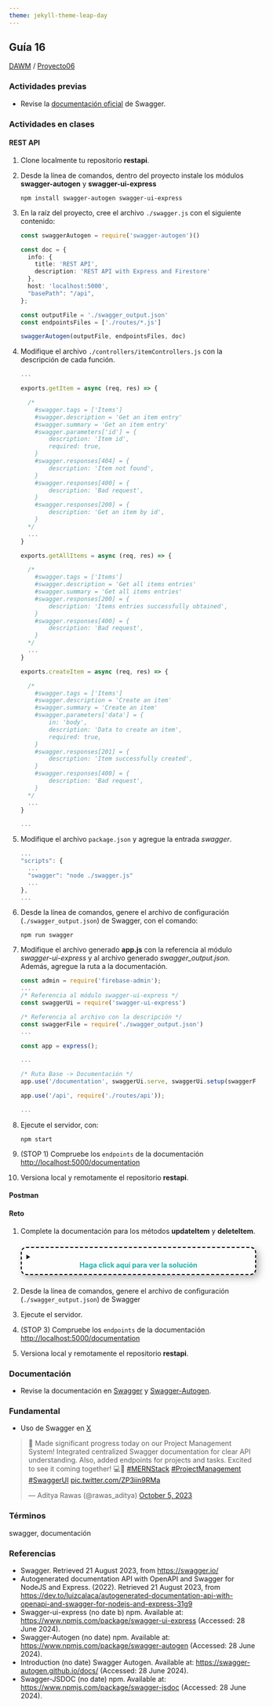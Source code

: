 ```yaml
---
theme: jekyll-theme-leap-day
---
```


<style type="text/css" media="screen">
  details {
    margin: 5% 0%;
    padding: 2%;
    border: dashed 2px black;
    border-radius: 11px;
    box-shadow: 5px 5px 15px rgba(0, 0, 0, 0.3);
  }

  details div {
    color: lightseagreen;
    font-weight: bold;
    cursor: pointer;
    text-align: center;
  }
</style>

## Guía 16

[DAWM](/DAWM/) / [Proyecto06](/DAWM/proyectos/2024/proyecto04)

### Actividades previas

* Revise la [documentación oficial](https://swagger.io/) de Swagger.

### Actividades en clases

#### REST API

1. Clone localmente tu repositorio **restapi**.

2. Desde la línea de comandos, dentro del proyecto instale los módulos **swagger-autogen** y **swagger-ui-express**

    ```command
    npm install swagger-autogen swagger-ui-express
    ```

3. En la raíz del proyecto, cree el archivo `./swagger.js` con el siguiente contenido: 

    ```typescript
    const swaggerAutogen = require('swagger-autogen')()

    const doc = {
      info: {
        title: 'REST API',
        description: 'REST API with Express and Firestore'
      },
      host: 'localhost:5000',
      "basePath": "/api",
    };

    const outputFile = './swagger_output.json'
    const endpointsFiles = ['./routes/*.js']

    swaggerAutogen(outputFile, endpointsFiles, doc)
    ```

4. Modifique el archivo `./controllers/itemControllers.js` con la descripción de cada función.

    ```typescript
    ...
    
    exports.getItem = async (req, res) => {

      /* 
        #swagger.tags = ['Items']
        #swagger.description = 'Get an item entry'
        #swagger.summary = 'Get an item entry'
        #swagger.parameters['id'] = {
            description: 'Item id',
            required: true,
        }
        #swagger.responses[404] = {
            description: 'Item not found',
        }
        #swagger.responses[400] = {
            description: 'Bad request',
        }
        #swagger.responses[200] = {
            description: 'Get an item by id',
        }
      */
      ...
    }

    exports.getAllItems = async (req, res) => {

      /* 
        #swagger.tags = ['Items']
        #swagger.description = 'Get all items entries'
        #swagger.summary = 'Get all items entries'
        #swagger.responses[200] = {
            description: 'Items entries successfully obtained',
        }
        #swagger.responses[400] = {
            description: 'Bad request',
        }
      */
      ...
    }

    exports.createItem = async (req, res) => {

      /* 
        #swagger.tags = ['Items']
        #swagger.description = 'Create an item'
        #swagger.summary = 'Create an item'
        #swagger.parameters['data'] = {
            in: 'body',
            description: 'Data to create an item',
            required: true,
        }
        #swagger.responses[201] = {
            description: 'Item successfully created',
        }
        #swagger.responses[400] = {
            description: 'Bad request',
        }
      */
      ...
    }

    ...
    ```

5. Modifique el archivo `package.json` y agregue la entrada _swagger_.

    ```typescript
    ...
    "scripts": {
      ...
      "swagger": "node ./swagger.js"
      ...
    },
    ...
    ```

6. Desde la línea de comandos, genere el archivo de configuración (`./swagger_output.json`) de Swagger, con el comando:

    ```command
    npm run swagger
    ```

7. Modifique el archivo generado **app.js** con la referencia al módulo _swagger-ui-express_ y al archivo generado _swagger_output.json_. Además, agregue la ruta a la documentación.

    ```typescript
    const admin = require('firebase-admin');
    ...
    /* Referencia al módulo swagger-ui-express */
    const swaggerUi = require('swagger-ui-express')

    /* Referencia al archivo con la descripción */
    const swaggerFile = require('./swagger_output.json')
    ...

    const app = express();

    ...

    /* Ruta Base -> Documentación */
    app.use('/documentation', swaggerUi.serve, swaggerUi.setup(swaggerFile))

    app.use('/api', require('./routes/api'));

    ...
    ```

8. Ejecute el servidor, con:

    ```
    npm start
    ```

9. (STOP 1) Compruebe los `endpoints` de la documentación [http://localhost:5000/documentation](http://localhost:5000/documentation)

10. Versiona local y remotamente el repositorio **restapi**.

#### Postman

#### Reto

1. Complete la documentación para los métodos **updateItem** y **deleteItem**.

    <details>
      <summary><div>Haga click aquí para ver la solución</div></summary>
      <pre lang="typescript"><code>
        ...
        exports.updateItem = async (req, res) => {

          /* 
              #swagger.tags = ['Items']
              #swagger.description = ''
              #swagger.summary = ''
              #swagger.parameters['id'] = {
                  description: '',
                  required: true,
              }
              #swagger.parameters['data'] = {
                  in: 'body',
                  description: '',
                  required: true,
              }
              #swagger.responses[200] = {
                  description: '',
              }
              #swagger.responses[400] = {
                  description: '',
              }
          */
        };

        exports.deleteItem = async (req, res) => {

          /* 
            #swagger.tags = ['Items']
            #swagger.description = ''
            #swagger.summary = ''
            #swagger.parameters['id'] = {
                description: '',
                required: true,
            }

            #swagger.responses[200] = {
                description: '',
            }
            #swagger.responses[400] = {
                description: '',
            }
          */
        ...
      </code></pre>
    </details>

2. Desde la línea de comandos, genere el archivo de configuración (`./swagger_output.json`) de Swagger
3. Ejecute el servidor.
4. (STOP 3) Compruebe los `endpoints` de la documentación [http://localhost:5000/documentation](http://localhost:5000/documentation)
5. Versiona local y remotamente el repositorio **restapi**.

### Documentación

* Revise la documentación en [Swagger](https://swagger.io/) y [Swagger-Autogen](https://swagger-autogen.github.io/docs/).

### Fundamental

* Uso de Swagger en [X](https://twitter.com/rawas_aditya/status/1709735670040694799)

<blockquote class="twitter-tweet" data-media-max-width="560"><p lang="en" dir="ltr">🚀 Made significant progress today on our Project Management System! Integrated centralized Swagger documentation for clear API understanding. Also, added endpoints for projects and tasks. Excited to see it coming together! 💻🔨 <a href="https://twitter.com/hashtag/MERNStack?src=hash&amp;ref_src=twsrc%5Etfw">#MERNStack</a> <a href="https://twitter.com/hashtag/ProjectManagement?src=hash&amp;ref_src=twsrc%5Etfw">#ProjectManagement</a> <a href="https://twitter.com/hashtag/SwaggerUI?src=hash&amp;ref_src=twsrc%5Etfw">#SwaggerUI</a> <a href="https://t.co/ZP3iin9RMa">pic.twitter.com/ZP3iin9RMa</a></p>&mdash; Aditya Rawas (@rawas_aditya) <a href="https://twitter.com/rawas_aditya/status/1709735670040694799?ref_src=twsrc%5Etfw">October 5, 2023</a></blockquote> <script async src="https://platform.twitter.com/widgets.js" charset="utf-8"></script>

### Términos

swagger, documentación

### Referencias

* Swagger. Retrieved 21 August 2023, from https://swagger.io/
* Autogenerated documentation API with OpenAPI and Swagger for NodeJS and Express. (2022). Retrieved 21 August 2023, from https://dev.to/luizcalaca/autogenerated-documentation-api-with-openapi-and-swagger-for-nodejs-and-express-31g9
* Swagger-ui-express (no date b) npm. Available at: https://www.npmjs.com/package/swagger-ui-express (Accessed: 28 June 2024). 
* Swagger-Autogen (no date) npm. Available at: https://www.npmjs.com/package/swagger-autogen (Accessed: 28 June 2024). 
* Introduction (no date) Swagger Autogen. Available at: https://swagger-autogen.github.io/docs/ (Accessed: 28 June 2024). 
* Swagger-JSDOC (no date) npm. Available at: https://www.npmjs.com/package/swagger-jsdoc (Accessed: 28 June 2024).